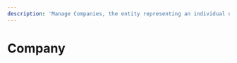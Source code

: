 ```yaml
---
description: 'Manage Companies, the entity representing an individual organisation.'
---
```


# Company

